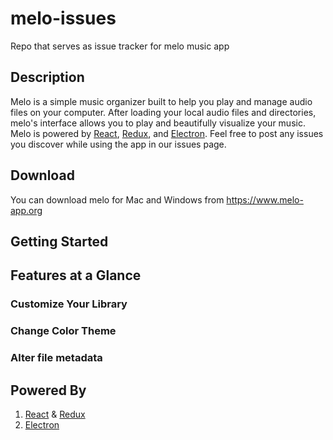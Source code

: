 # melo-issues
Repo that serves as issue tracker for melo music app

## Description
Melo is a simple music organizer built to help you play and manage audio files on your computer. After loading your local audio files and directories, melo's interface allows you to play and beautifully visualize your music. Melo is powered by [React](https://reactjs.org?ref=melo), [Redux](https://redux.js.org?ref=melo), and [Electron](https://www.electronjs.org?ref=melo). Feel free to post any issues you discover while using the app in our issues page.

## Download
You can download melo for Mac and Windows from https://www.melo-app.org

## Getting Started

## Features at a Glance

### Customize Your Library

### Change Color Theme

### Alter file metadata

## Powered By

1.  [React](https://reactjs.org?ref=melo) & [Redux](https://redux.js.org?ref=melo)
2.  [Electron](https://www.electronjs.org?ref=melo)

